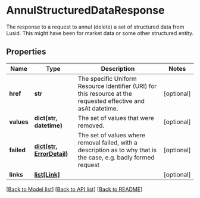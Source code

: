 # AnnulStructuredDataResponse

The response to a request to annul (delete) a set of structured data from Lusid. This might have been for market data or some other structured entity.
## Properties
Name | Type | Description | Notes
------------ | ------------- | ------------- | -------------
**href** | **str** | The specific Uniform Resource Identifier (URI) for this resource at the requested effective and asAt datetime. | [optional] 
**values** | **dict(str, datetime)** | The set of values that were removed. | [optional] 
**failed** | [**dict(str, ErrorDetail)**](ErrorDetail.md) | The set of values where removal failed, with a description as to why that is the case, e.g. badly formed request | [optional] 
**links** | [**list[Link]**](Link.md) |  | [optional] 

[[Back to Model list]](../README.md#documentation-for-models) [[Back to API list]](../README.md#documentation-for-api-endpoints) [[Back to README]](../README.md)


